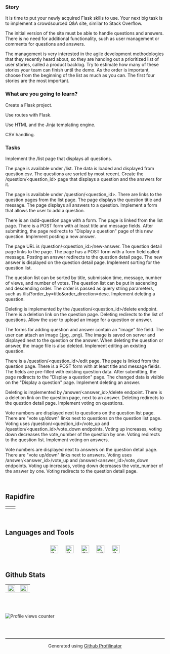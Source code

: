 

### Story  
It is time to put your newly acquired Flask skills to use. Your next big task is to implement a crowdsourced Q&A site, similar to Stack Overflow.

The initial version of the site must be able to handle questions and answers. There is no need for additional functionality, such as user management or comments for questions and answers.

The management is very interested in the agile development methodologies that they recently heard about, so they are handing out a prioritized list of user stories, called a product backlog. Try to estimate how many of these stories your team can finish until the demo. As the order is important, choose from the beginning of the list as much as you can. The first four stories are the most important.  
  



### What are you going to learn?  
Create a Flask project.

Use routes with Flask.

Use HTML and the Jinja templating engine.

CSV handling.  
  



### Tasks  
Implement the /list page that displays all questions.

The page is available under /list.
The data is loaded and displayed from question.csv.
The questions are sorted by most recent.
Create the /question/<question_id> page that displays a question and the answers for it.

The page is available under /question/<question_id>.
There are links to the question pages from the list page.
The page displays the question title and message.
The page displays all answers to a question.
Implement a form that allows the user to add a question.

There is an /add-question page with a form.
The page is linked from the list page.
There is a POST form with at least title and message fields.
After submitting, the page redirects to "Display a question" page of this new question.
Implement posting a new answer.

The page URL is /question/<question_id>/new-answer.
The question detail page links to the page.
The page has a POST form with a form field called message.
Posting an answer redirects to the question detail page. The new answer is displayed on the question detail page.
Implement sorting for the question list.

The question list can be sorted by title, submission time, message, number of views, and number of votes.
The question list can be put in ascending and descending order.
The order is passed as query string parameters, such as /list?order_by=title&order_direction=desc.
Implement deleting a question.

Deleting is implemented by the /question/<question_id>/delete endpoint.
There is a deletion link on the question page.
Deleting redirects to the list of questions.
Allow the user to upload an image for a question or answer.

The forms for adding question and answer contain an "image" file field.
The user can attach an image (.jpg, .png).
The image is saved on server and displayed next to the question or the answer.
When deleting the question or answer, the image file is also deleted.
Implement editing an existing question.

There is a /question/<question_id>/edit page.
The page is linked from the question page.
There is a POST form with at least title and message fields.
The fields are pre-filled with existing question data.
After submitting, the page redirects to the "Display a question" page. The changed data is visible on the "Display a question" page.
Implement deleting an answer.

Deleting is implemented by /answer/<answer_id>/delete endpoint.
There is a deletion link on the question page, next to an answer.
Deleting redirects to the question detail page.
Implement voting on questions.

Vote numbers are displayed next to questions on the question list page.
There are "vote up/down" links next to questions on the question list page.
Voting uses /question/<question_id>/vote_up and /question/<question_id>/vote_down endpoints.
Voting up increases, voting down decreases the vote_number of the question by one.
Voting redirects to the question list.
Implement voting on answers.

Vote numbers are displayed next to answers on the question detail page.
There are "vote up/down" links next to answers.
Voting uses /answer/<answer_id>/vote_up and /answer/<answer_id>/vote_down endpoints.
Voting up increases, voting down decreases the vote_number of the answer by one.
Voting redirects to the question detail page.  
  

<br/>  


## Rapidfire  
<table><tr><td valign="top" width="50%">



</td><td valign="top" width="50%">



</td></tr></table>  

<br/>  


## Languages and Tools  
<div align="center">  
<a href="https://getbootstrap.com/docs/3.4/javascript/" target="_blank"><img style="margin: 10px" src="https://profilinator.rishav.dev/skills-assets/bootstrap-plain.svg" alt="Bootstrap" height="25" /></a>  
<a href="https://flask.palletsprojects.com/" target="_blank"><img style="margin: 10px" src="https://profilinator.rishav.dev/skills-assets/flask.png" alt="Flask" height="25" /></a>  
<a href="https://github.com/" target="_blank"><img style="margin: 10px" src="https://profilinator.rishav.dev/skills-assets/git-scm-icon.svg" alt="Git" height="25" /></a>  
<a href="https://en.wikipedia.org/wiki/HTML5" target="_blank"><img style="margin: 10px" src="https://profilinator.rishav.dev/skills-assets/html5-original-wordmark.svg" alt="HTML5" height="25" /></a>  
<a href="https://www.python.org/" target="_blank"><img style="margin: 10px" src="https://profilinator.rishav.dev/skills-assets/python-original.svg" alt="Python" height="25" /></a>  
</div>  

<br/>  


## Github Stats  
<table><tr><td valign="top" width="50%">

<img src="https://github-readme-stats.vercel.app/api?username=MadalinaDumitrascu&show_icons=true&count_private=true&hide_border=true" align="left" style="width: 100%" />

</td><td valign="top" width="50%">

<img src="https://github-readme-stats.vercel.app/api/top-langs/?username=MadalinaDumitrascu&hide_border=true&layout=compact" align="left" style="width: 100%" />

</td></tr></table>  

<br/>  

  

<br/>  

![Profile views counter](https://komarev.com/ghpvc/?username=rishavanand&&style=flat-square)  
  

<br/>  


<br />

----
<div align="center">Generated using <a href="https://profilinator.rishav.dev/" target="_blank">Github Profilinator</a></div>
